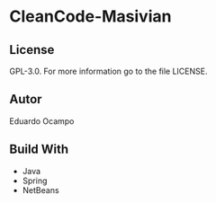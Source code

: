 # CleanCode-Masivian

## License

GPL-3.0. For more information go to the file LICENSE.

## Autor
Eduardo Ocampo

## Build With
- Java
- Spring
- NetBeans
